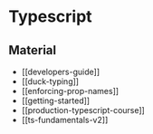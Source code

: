 # Typescript

## Material

- [[developers-guide]]
- [[duck-typing]]
- [[enforcing-prop-names]]
- [[getting-started]]
- [[production-typescript-course]]
- [[ts-fundamentals-v2]]
